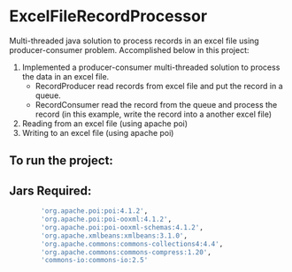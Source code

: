 # ExcelFileRecordProcessor
Multi-threaded java solution to process records in an excel file using producer-consumer problem. Accomplished below in this project:
1. Implemented a producer-consumer multi-threaded solution to process the data in an excel file. 
   - RecordProducer read records from excel file and put the record in a queue.
   - RecordConsumer read the record from the queue and process the record (in this example, write the record into a another excel file)
2. Reading from an excel file (using apache poi)
3. Writing to an excel file (using apache poi)

## To run the project:

## Jars Required:
```bash
        'org.apache.poi:poi:4.1.2',
        'org.apache.poi:poi-ooxml:4.1.2',
        'org.apache.poi:poi-ooxml-schemas:4.1.2',
        'org.apache.xmlbeans:xmlbeans:3.1.0',      
        'org.apache.commons:commons-collections4:4.4',
        'org.apache.commons:commons-compress:1.20',
        'commons-io:commons-io:2.5'
```
